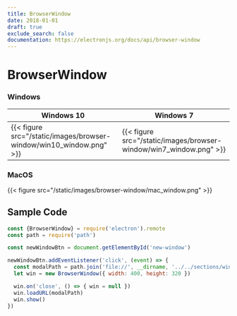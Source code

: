 ```yaml
---
title: BrowserWindow
date: 2018-01-01
draft: true
exclude_search: false
documentation: https://electronjs.org/docs/api/browser-window
---
```


# BrowserWindow

### Windows

Windows 10    | Windows 7
--------|------
{{< figure src="/static/images/browser-window/win10_window.png" >}} | {{< figure src="/static/images/browser-window/win7_window.png" >}}

### MacOS

{{< figure src="/static/images/browser-window/mac_window.png" >}}

## Sample Code

```javascript
const {BrowserWindow} = require('electron').remote
const path = require('path')

const newWindowBtn = document.getElementById('new-window')

newWindowBtn.addEventListener('click', (event) => {
  const modalPath = path.join('file://', __dirname, '../../sections/windows/modal.html')
  let win = new BrowserWindow({ width: 400, height: 320 })

  win.on('close', () => { win = null })
  win.loadURL(modalPath)
  win.show()
})
```